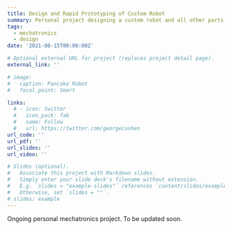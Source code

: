 ```yaml
---
title: Design and Rapid Prototyping of Custom Robot
summary: Personal project designing a custom robot and all other parts to perform a simple task
tags:
  - mechatronics
  - design
date: '2021-08-15T00:00:00Z'

# Optional external URL for project (replaces project detail page).
external_link: ''

# image:
#   caption: Pancake Robot
#   focal_point: Smart

links:
  # - icon: twitter
  #   icon_pack: fab
  #   name: Follow
  #   url: https://twitter.com/georgecushen
url_code: ''
url_pdf: ''
url_slides: ''
url_video: ''

# Slides (optional).
#   Associate this project with Markdown slides.
#   Simply enter your slide deck's filename without extension.
#   E.g. `slides = "example-slides"` references `content/slides/example-slides.md`.
#   Otherwise, set `slides = ""`.
# slides: example
---
```


Ongoing personal mechatronics project. To be updated soon.
